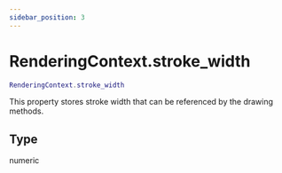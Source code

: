 ```yaml
---
sidebar_position: 3
---
```


# RenderingContext.stroke_width
```lua
RenderingContext.stroke_width
```
This property stores stroke width that can be referenced by the drawing methods.

## Type
numeric